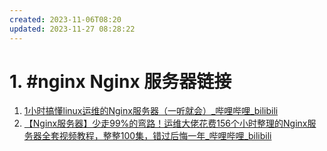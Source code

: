 ```yaml
---
created: 2023-11-06T08:20
updated: 2023-11-27 08:28:22
---
```

# 1. #nginx Nginx 服务器链接
1. [1小时搞懂linux运维的Nginx服务器（一听就会）_哔哩哔哩_bilibili](https://www.bilibili.com/video/BV1bp4y1u7TY/?spm_id_from=333.1007.tianma.4-2-12.click&vd_source=af94dc11f0a1751ebb3c2090844ad9f6)
2. [【Nginx服务器】少走99%的弯路！运维大佬花费156个小时整理的Nginx服务器全套视频教程，整整100集，错过后悔一年\_哔哩哔哩\_bilibili](https://www.bilibili.com/video/BV1XM411S7jJ/?spm_id_from=333.1007.tianma.1-1-1.click&vd_source=af94dc11f0a1751ebb3c2090844ad9f6)